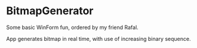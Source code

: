 # BitmapGenerator
Some basic WinForm fun, ordered by my friend Rafal.   

App generates bitmap in real time, with use of increasing binary sequence.  
